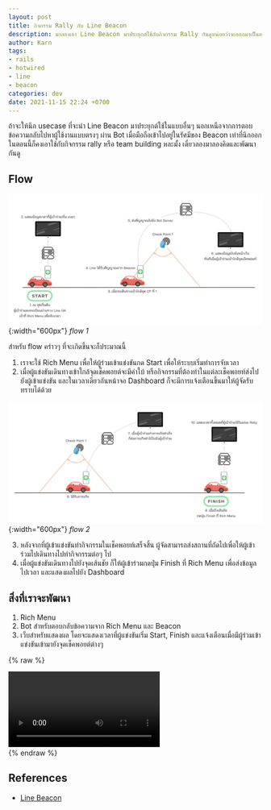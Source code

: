 ```yaml
---
layout: post
title: กิจกรรม Rally กับ Line Beacon
description: มาลองเอา Line Beacon มาประยุกต์ใช้กับกิจกรรม Rally กันดูหน่อยว่าจะออกมาเป็นอย่างไร
author: Karn
tags:
- rails
- hotwired
- line
- beacon
categories: dev
date: 2021-11-15 22:24 +0700
---
```

ถ้าจะให้นึก usecase ที่จะนำ Line Beacon มาประยุกต์ใช้ในแบบอื่นๆ นอกเหนือจากการตอบข้อความกลับไปหาผู้ใช้งานแบบตรงๆ ผ่าน Bot เมื่อมือถือเข้าไปอยู่ในรัศมีของ Beacon เท่าที่นึกออกในตอนนี้ก็คงเอาใช้กับกิจกรรม rally หรือ team building หละมั้ง เดี่ยวลองมาลองคิดและพัฒนากันดู<!--more-->

## Flow

![flow_1](/assets/images/posts/2021/go-rally-with-line-beacon/flow_1.png){:width="600px"}
*flow 1*

สำหรับ flow คร่าวๆ ที่จะเกิดขึ้นจะก็ประมาณนี้
  1. เราจะใช้ Rich Menu เพื่อให้ผู้ร่วมเข้าแข่งขันกด Start เพื่อให้ระบบเริ่มทำการจับเวลา
  2. เมื่อผู้แข่งขันเดินทางเข้าใกล้จุดเช็คพอยต์จะมีคำใบ้ หรือกิจกรรมที่ต้องทำในแต่ละเช็คพอยท์ส่งไปยังผู้เข้าแข่งขัน และในเวลาเดียวกันหน้าจอ Dashboard ก็จะมีการแจ้งเตือนขึ้นมาให้ผู้จัดรับทราบได้ด้วย

![flow_2](/assets/images/posts/2021/go-rally-with-line-beacon/flow_2.png){:width="600px"}
*flow 2*

   3. หลังจากที่ผู้เข้าแข่งขันทำกิจกรรมในเช็คพอยท์เสร็จสิ้น ผู้จัดสามารถส่งสถานที่ถัดไปเพื่อให้ผู้เข้าร่วมไปเดินทางไปทำกิจกรรมต่อๆ ไป
   4. เมื่อผู้แข่งขันเดินทางไปยังจุดเส้นชัย ก็ให้ผู้เข้าร่วมกดปุ่ม Finish ที่ Rich Menu เพื่อส่งข้อมูลไปเวลา และแสดงผลไปยัง Dashboard


## สิ่งที่เราจะพัฒนา
1. Rich Menu 
2. Bot สำหรับตอบกลับข้อความจาก Rich Menu และ Beacon
3. เว็บสำหรับแสดงผล โดยจะแสดงเวลาที่ผู้แข่งขันเริ่ม Start, Finish และแจ้งเตือนเมื่อมีผู้ร่วมเข้าแข่งขันเข้ามายังจุดเช็คพอยต์ต่างๆ

{% raw %}
<div class="my-8">
  <video controls playsinline>
    <source src="/assets/videos/go_rally.mov" type="video/mp4">
  </video>
</div>
{% endraw %}

## References
- [Line Beacon](https://developers.line.biz/en/docs/messaging-api/using-beacons/)
  